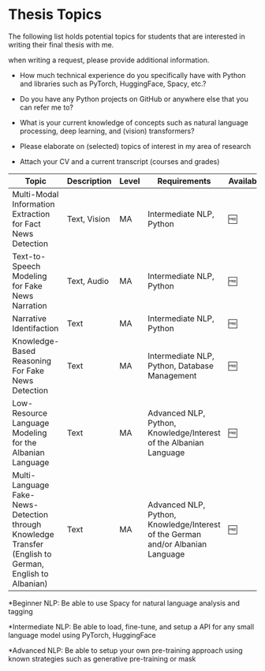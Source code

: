 # Thesis Topics

The following list holds potential topics for students that are interested in writing their final thesis with me.

when writing a request, please provide additional information.

- How much technical experience do you specifically have with Python and libraries such as PyTorch, HuggingFace, Spacy, etc.?
 
- Do you have any Python projects on GitHub or anywhere else that you can refer me to?
 
- What is your current knowledge of concepts such as natural language processing, deep learning, and (vision) transformers?
 
- Please elaborate on (selected) topics of interest in my area of research
  
- Attach your CV and a current transcript (courses and grades)
 
| Topic | Description | Level | Requirements | Availability |
|-------|-------------|-------|--------------|--------------|
|  Multi-Modal Information Extraction for Fact News Detection    |     Text, Vision        |    MA   |    Intermediate NLP, Python       |       :free:       |
|  Text-to-Speech Modeling for Fake News Narration |     Text, Audio        |    MA   |     Intermediate NLP, Python          |       :free:       |
|  Narrative Identifaction    |     Text        |    MA   |      Intermediate NLP, Python        |         :free:      |
|  Knowledge-Based Reasoning For Fake News Detection   |     Text        |    MA   |    Intermediate NLP, Python, Database Management        |     :free:         |
|  Low-Resource Language Modeling for the Albanian Language   |     Text        |    MA   |    Advanced NLP, Python, Knowledge/Interest of the Albanian Language          |         :free:     |
|  Multi-Language Fake-News-Detection through Knowledge Transfer (English to German, English to Albanian)   |     Text        |    MA   |    Advanced NLP, Python, Knowledge/Interest of the German and/or Albanian Language          |    :free:          |



*Beginner NLP: Be able to use Spacy for natural language analysis and tagging 

*Intermediate NLP: Be able to load, fine-tune, and setup a API for any small language model using PyTorch, HuggingFace

*Advanced NLP: Be able to setup your own pre-training approach using known strategies such as generative pre-training or mask

